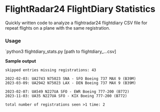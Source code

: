 # FlightRadar24 FlightDiary Statistics
Quickly written code to analyze a flightradar24 flightdiary CSV file for repeat flights on a plane with the same registration.


### Usage
`python3 flightdiary_stats.py [path to flightdiary_...csv]


**Sample output**
```
skipped entries missing registrations: 43

2022-02-03: UA2743 N75023 SNA - SFO Boeing 737 MAX 9 (B39M)
2023-03-09: UA2942 N75023 LAX - DEN Boeing 737 MAX 9 (B39M)

2023-02-07: UA549 N227UA SFO - EWR Boeing 777-200 (B772)
2023-11-03: UA35 N227UA SFO - KIX Boeing 777-200 (B772)

total number of registrations seen >1 time: 2
```


